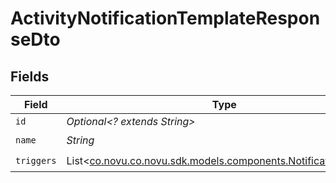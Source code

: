 # ActivityNotificationTemplateResponseDto


## Fields

| Field                                                                                                             | Type                                                                                                              | Required                                                                                                          | Description                                                                                                       |
| ----------------------------------------------------------------------------------------------------------------- | ----------------------------------------------------------------------------------------------------------------- | ----------------------------------------------------------------------------------------------------------------- | ----------------------------------------------------------------------------------------------------------------- |
| `id`                                                                                                              | *Optional<? extends String>*                                                                                      | :heavy_minus_sign:                                                                                                | N/A                                                                                                               |
| `name`                                                                                                            | *String*                                                                                                          | :heavy_check_mark:                                                                                                | N/A                                                                                                               |
| `triggers`                                                                                                        | List<[co.novu.co.novu.sdk.models.components.NotificationTrigger](../../models/components/NotificationTrigger.md)> | :heavy_check_mark:                                                                                                | N/A                                                                                                               |